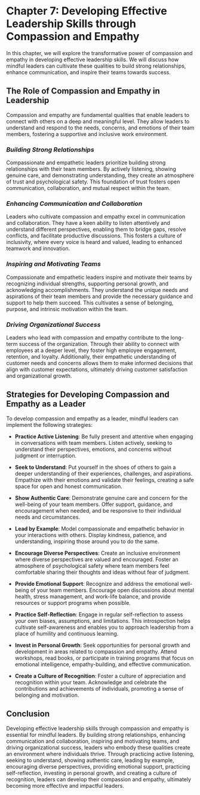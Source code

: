 Chapter 7: Developing Effective Leadership Skills through Compassion and Empathy
================================================================================

In this chapter, we will explore the transformative power of compassion and empathy in developing effective leadership skills. We will discuss how mindful leaders can cultivate these qualities to build strong relationships, enhance communication, and inspire their teams towards success.

**The Role of Compassion and Empathy in Leadership**
----------------------------------------------------

Compassion and empathy are fundamental qualities that enable leaders to connect with others on a deep and meaningful level. They allow leaders to understand and respond to the needs, concerns, and emotions of their team members, fostering a supportive and inclusive work environment.

### *Building Strong Relationships*

Compassionate and empathetic leaders prioritize building strong relationships with their team members. By actively listening, showing genuine care, and demonstrating understanding, they create an atmosphere of trust and psychological safety. This foundation of trust fosters open communication, collaboration, and mutual respect within the team.

### *Enhancing Communication and Collaboration*

Leaders who cultivate compassion and empathy excel in communication and collaboration. They have a keen ability to listen attentively and understand different perspectives, enabling them to bridge gaps, resolve conflicts, and facilitate productive discussions. This fosters a culture of inclusivity, where every voice is heard and valued, leading to enhanced teamwork and innovation.

### *Inspiring and Motivating Teams*

Compassionate and empathetic leaders inspire and motivate their teams by recognizing individual strengths, supporting personal growth, and acknowledging accomplishments. They understand the unique needs and aspirations of their team members and provide the necessary guidance and support to help them succeed. This cultivates a sense of belonging, purpose, and intrinsic motivation within the team.

### *Driving Organizational Success*

Leaders who lead with compassion and empathy contribute to the long-term success of the organization. Through their ability to connect with employees at a deeper level, they foster high employee engagement, retention, and loyalty. Additionally, their empathetic understanding of customer needs and concerns allows them to make informed decisions that align with customer expectations, ultimately driving customer satisfaction and organizational growth.

**Strategies for Developing Compassion and Empathy as a Leader**
----------------------------------------------------------------

To develop compassion and empathy as a leader, mindful leaders can implement the following strategies:

* **Practice Active Listening**: Be fully present and attentive when engaging in conversations with team members. Listen actively, seeking to understand their perspectives, emotions, and concerns without judgment or interruption.

* **Seek to Understand**: Put yourself in the shoes of others to gain a deeper understanding of their experiences, challenges, and aspirations. Empathize with their emotions and validate their feelings, creating a safe space for open and honest communication.

* **Show Authentic Care**: Demonstrate genuine care and concern for the well-being of your team members. Offer support, guidance, and encouragement when needed, and be responsive to their individual needs and circumstances.

* **Lead by Example**: Model compassionate and empathetic behavior in your interactions with others. Display kindness, patience, and understanding, inspiring those around you to do the same.

* **Encourage Diverse Perspectives**: Create an inclusive environment where diverse perspectives are valued and encouraged. Foster an atmosphere of psychological safety where team members feel comfortable sharing their thoughts and ideas without fear of judgment.

* **Provide Emotional Support**: Recognize and address the emotional well-being of your team members. Encourage open discussions about mental health, stress management, and work-life balance, and provide resources or support programs when possible.

* **Practice Self-Reflection**: Engage in regular self-reflection to assess your own biases, assumptions, and limitations. This introspection helps cultivate self-awareness and enables you to approach leadership from a place of humility and continuous learning.

* **Invest in Personal Growth**: Seek opportunities for personal growth and development in areas related to compassion and empathy. Attend workshops, read books, or participate in training programs that focus on emotional intelligence, empathy-building, and effective communication.

* **Create a Culture of Recognition**: Foster a culture of appreciation and recognition within your team. Acknowledge and celebrate the contributions and achievements of individuals, promoting a sense of belonging and motivation.

**Conclusion**
--------------

Developing effective leadership skills through compassion and empathy is essential for mindful leaders. By building strong relationships, enhancing communication and collaboration, inspiring and motivating teams, and driving organizational success, leaders who embody these qualities create an environment where individuals thrive. Through practicing active listening, seeking to understand, showing authentic care, leading by example, encouraging diverse perspectives, providing emotional support, practicing self-reflection, investing in personal growth, and creating a culture of recognition, leaders can develop their compassion and empathy, ultimately becoming more effective and impactful leaders.
